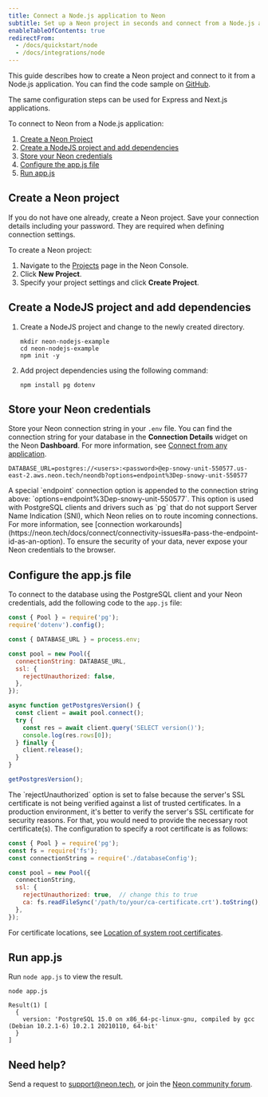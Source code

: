 ```yaml
---
title: Connect a Node.js application to Neon
subtitle: Set up a Neon project in seconds and connect from a Node.js application
enableTableOfContents: true
redirectFrom:
  - /docs/quickstart/node
  - /docs/integrations/node
---
```


This guide describes how to create a Neon project and connect to it from a Node.js application. You can find the code sample on [GitHub](https://github.com/neondatabase/examples/tree/main/with-nodejs).

<Admonition type="note">
The same configuration steps can be used for Express and Next.js applications.
</Admonition>

To connect to Neon from a Node.js application:

1. [Create a Neon Project](#create-a-neon-project)
2. [Create a NodeJS project and add dependencies](#create-a-nodejs-project-and-add-dependencies)
3. [Store your Neon credentials](#store-your-neon-credentials)
4. [Configure the app.js file](#configure-the-appjs-file)
5. [Run app.js](#run-appjs)

## Create a Neon project

If you do not have one already, create a Neon project. Save your connection details including your password. They are required when defining connection settings.

To create a Neon project:

1. Navigate to the [Projects](https://console.neon.tech/app/projects) page in the Neon Console.
2. Click **New Project**.
3. Specify your project settings and click **Create Project**.

## Create a NodeJS project and add dependencies

1. Create a NodeJS project and change to the newly created directory.

   ```shell
   mkdir neon-nodejs-example
   cd neon-nodejs-example
   npm init -y
   ```

2. Add project dependencies using the following command:

   ```shell
   npm install pg dotenv
   ```

## Store your Neon credentials

Store your Neon connection string in your `.env` file. You can find the connection string for your database  in the **Connection Details** widget on the Neon **Dashboard**. For more information, see [Connect from any application](../connect/connect-from-any-app).

<CodeBlock shouldWrap>

```shell
DATABASE_URL=postgres://<users>:<password>@ep-snowy-unit-550577.us-east-2.aws.neon.tech/neondb?options=endpoint%3Dep-snowy-unit-550577
```

</CodeBlock>

<Admonition type="note">
A special `endpoint` connection option is appended to the connection string above: `options=endpoint%3Dep-snowy-unit-550577`. This option is used with PostgreSQL clients and drivers such as `pg` that do not support Server Name Indication (SNI), which Neon relies on to route incoming connections. For more information, see [connection workarounds](https://neon.tech/docs/connect/connectivity-issues#a-pass-the-endpoint-id-as-an-option).
</Admonition>

<Admonition type="important">
To ensure the security of your data, never expose your Neon credentials to the browser.
</Admonition>

## Configure the app.js file

To connect to the database using the PostgreSQL client and your Neon credentials, add the following code to the `app.js` file:

```javascript
const { Pool } = require('pg');
require('dotenv').config();

const { DATABASE_URL } = process.env;

const pool = new Pool({
  connectionString: DATABASE_URL,
  ssl: {
    rejectUnauthorized: false,
  },
});

async function getPostgresVersion() {
  const client = await pool.connect();
  try {
    const res = await client.query('SELECT version()');
    console.log(res.rows[0]);
  } finally {
    client.release();
  }
}

getPostgresVersion();
```

<Admonition type="note">
The `rejectUnauthorized` option is set to false because the server's SSL certificate is not being verified against a list of trusted certificates. In a production environment, it's better to verify the server's SSL certificate for security reasons. For that, you would need to provide the necessary root certificate(s). The configuration to specify a root certificate is as follows:

```js
const { Pool } = require('pg');
const fs = require('fs');
const connectionString = require('./databaseConfig');

const pool = new Pool({
  connectionString,
  ssl: {
    rejectUnauthorized: true,  // change this to true
    ca: fs.readFileSync('/path/to/your/ca-certificate.crt').toString(),
  },
});
```

For certificate locations, see [Location of system root certificates](https://neon.tech/docs/connect/connect-securely).
</Admonition>

## Run app.js

Run `node app.js` to view the result.

```shell
node app.js

Result(1) [
  {
    version: 'PostgreSQL 15.0 on x86_64-pc-linux-gnu, compiled by gcc (Debian 10.2.1-6) 10.2.1 20210110, 64-bit'
  }
]
```

## Need help?

Send a request to [support@neon.tech](mailto:support@neon.tech), or join the [Neon community forum](https://community.neon.tech/).
